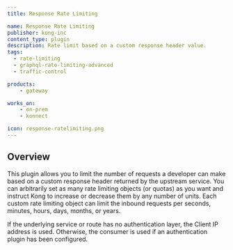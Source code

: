 ```yaml
---
title: Response Rate Limiting

name: Response Rate Limiting
publisher: kong-inc
content_type: plugin
description: Rate limit based on a custom response header value.
tags:
  - rate-limiting
  - graphql-rate-limiting-advanced
  - traffic-control

products:
    - gateway

works_on:
    - on-prem
    - konnect

icon: response-ratelimiting.png
---
```


## Overview

This plugin allows you to limit the number of requests a developer can make based on a custom response header returned by the upstream service. You can arbitrarily set as many rate limiting objects (or quotas) as you want and instruct Kong to increase or decrease them by any number of units. Each custom rate limiting object can limit the inbound requests per seconds, minutes, hours, days, months, or years.

If the underlying service or route has no authentication layer, the Client IP address is used. Otherwise, the consumer is used if an authentication plugin has been configured.

